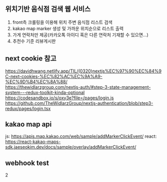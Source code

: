 ## 위치기반 음식점 검색 웹 서비스

1. front측 크롤링을 이용해 위치 주변 음식점 리스트 검색
2. kakao map marker 생성 및 가까운 위치순으로 리스트 출력
3. 가게 연락처만 제공(카카오톡 아이디 혹은 다른 연락처 기재할 수 있으면...)
4. 추천수 기준 리뷰게시판

## next cookie 참고

https://davidhwang.netlify.app/TIL/(0320)nextjs%EC%97%90%EC%84%9C-next-cookies-%EC%82%AC%EC%9A%A9-%EC%9D%B4%EC%8A%88/  
https://thewidlarzgroup.com/nextjs-auth/#step-3-state-management-system---redux-toolkit-kinda-optional  
https://codesandbox.io/s/oxy3e?file=/pages/login.js  
https://github.com/TheWidlarzGroup/nextjs-authentication/blob/step3-redux/pages/login.tsx

## kakao map api

js: https://apis.map.kakao.com/web/sample/addMarkerClickEvent/
react: https://react-kakao-maps-sdk.jaeseokim.dev/docs/sample/overlay/addMarkerClickEvent/

## webhook test

2
